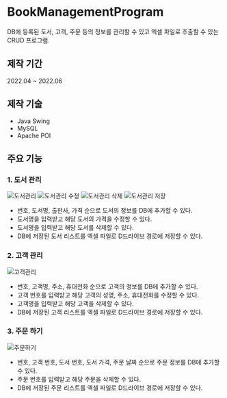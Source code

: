 # BookManagementProgram
DB에 등록된 도서, 고객, 주문 등의 정보를 관리할 수 있고 엑셀 파일로 추출할 수 있는 CRUD 프로그램.

## 제작 기간
2022.04 ~ 2022.06

## 제작 기술
- Java Swing
- MySQL
- Apache POI

## 주요 기능
### 1. 도서 관리
![도서관리](https://user-images.githubusercontent.com/113095585/209297034-96c23cfb-949d-4235-957d-12ed3789c7c7.png)
![도서관리 수정](https://user-images.githubusercontent.com/113095585/209299970-ebf25723-4b6c-4d7c-b27e-a8fe2896a950.png)
![도서관리 삭제](https://user-images.githubusercontent.com/113095585/209299974-6a187fb8-2227-4870-be46-631b65e9a136.png)
![도서관리 저장](https://user-images.githubusercontent.com/113095585/209299981-35385355-55f7-4330-903d-7cc9a4f33d97.png)

- 번호, 도서명, 출판사, 가격 순으로 도서의 정보를 DB에 추가할 수 있다.
- 도서명을 입력받고 해당 도서의 가격을 수정할 수 있다.
- 도서명을 입력받고 해당 도서를 삭제할 수 있다.
- DB에 저장된 도서 리스트를 엑셀 파일로 D드라이브 경로에 저장할 수 있다.

### 2. 고객 관리
![고객관리](https://user-images.githubusercontent.com/113095585/209297247-943a3b08-65e1-441a-87f6-ba8d549e2e6b.png)
- 번호, 고객명, 주소, 휴대전화 순으로 고객의 정보를 DB에 추가할 수 있다.
- 고객 번호를 입력받고 해당 고객의 성명, 주소, 휴대전화를 수정할 수 있다.
- 고객명을 입력받고 해당 고객을 삭제할 수 있다.
- DB에 저장된 고객 리스트를 엑셀 파일로 D드라이브 경로에 저장할 수 있다.

### 3. 주문 하기
![주문하기](https://user-images.githubusercontent.com/113095585/209299060-91423188-ebae-4502-9521-8211bc4185f4.png)
- 번호, 고객 번호, 도서 번호, 도서 가격, 주문 날짜 순으로 주문 정보를 DB에 추가할 수 있다.
- 주문 번호를 입력받고 해당 주문을 삭제할 수 있다.
- DB에 저장된 주문 리스트를 엑셀 파일로 D드라이브 경로에 저장할 수 있다.
